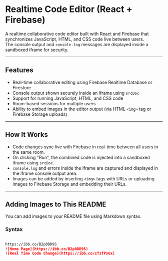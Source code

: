 # Realtime Code Editor (React + Firebase)

A realtime collaborative code editor built with React and Firebase that synchronizes JavaScript, HTML, and CSS code live between users.  
The console output and `console.log` messages are displayed inside a sandboxed iframe for security.

---

## Features

- Real-time collaborative editing using Firebase Realtime Database or Firestore
- Console output shown securely inside an iframe using `srcDoc`
- Support for running JavaScript, HTML, and CSS code
- Room-based sessions for multiple users
- Ability to embed images in the editor output (via HTML `<img>` tag or Firebase Storage uploads)

---

## How It Works

- Code changes sync live with Firebase in real-time between all users in the same room.
- On clicking "Run", the combined code is injected into a sandboxed iframe using `srcDoc`.
- `console.log` and errors inside the iframe are captured and displayed in the iframe console output area.
- Images can be added by inserting `<img>` tags with URLs or uploading images to Firebase Storage and embedding their URLs.

---

## Adding Images to This README

You can add images to your README file using Markdown syntax.

### Syntax

```md

https://ibb.co/B2p0DR9S
![Home Page](https://ibb.co/B2p0DR9S)
![Real Time Code Change](https://ibb.co/zTzfPxGx)


